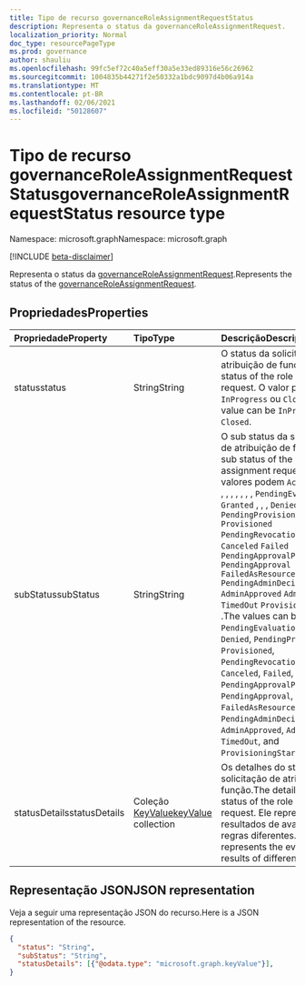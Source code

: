 ```yaml
---
title: Tipo de recurso governanceRoleAssignmentRequestStatus
description: Representa o status da governanceRoleAssignmentRequest.
localization_priority: Normal
doc_type: resourcePageType
ms.prod: governance
author: shauliu
ms.openlocfilehash: 99fc5ef72c40a5eff30a5e33ed89316e56c26962
ms.sourcegitcommit: 1004835b44271f2e50332a1bdc9097d4b06a914a
ms.translationtype: MT
ms.contentlocale: pt-BR
ms.lasthandoff: 02/06/2021
ms.locfileid: "50128607"
---
```

# <a name="governanceroleassignmentrequeststatus-resource-type"></a><span data-ttu-id="a19d1-103">Tipo de recurso governanceRoleAssignmentRequestStatus</span><span class="sxs-lookup"><span data-stu-id="a19d1-103">governanceRoleAssignmentRequestStatus resource type</span></span>

<span data-ttu-id="a19d1-104">Namespace: microsoft.graph</span><span class="sxs-lookup"><span data-stu-id="a19d1-104">Namespace: microsoft.graph</span></span>

[!INCLUDE [beta-disclaimer](../../includes/beta-disclaimer.md)]

<span data-ttu-id="a19d1-105">Representa o status da [governanceRoleAssignmentRequest](../resources/governanceroleassignmentrequest.md).</span><span class="sxs-lookup"><span data-stu-id="a19d1-105">Represents the status of the [governanceRoleAssignmentRequest](../resources/governanceroleassignmentrequest.md).</span></span>


## <a name="properties"></a><span data-ttu-id="a19d1-106">Propriedades</span><span class="sxs-lookup"><span data-stu-id="a19d1-106">Properties</span></span>
<span data-ttu-id="a19d1-107">Propriedade</span><span class="sxs-lookup"><span data-stu-id="a19d1-107">Property</span></span>       | <span data-ttu-id="a19d1-108">Tipo</span><span class="sxs-lookup"><span data-stu-id="a19d1-108">Type</span></span> |<span data-ttu-id="a19d1-109">Descrição</span><span class="sxs-lookup"><span data-stu-id="a19d1-109">Description</span></span>|
|:----|:-------------|:-----|
|<span data-ttu-id="a19d1-110">status</span><span class="sxs-lookup"><span data-stu-id="a19d1-110">status</span></span> |<span data-ttu-id="a19d1-111">String</span><span class="sxs-lookup"><span data-stu-id="a19d1-111">String</span></span>| <span data-ttu-id="a19d1-112">O status da solicitação de atribuição de função.</span><span class="sxs-lookup"><span data-stu-id="a19d1-112">The status of the role assignment request.</span></span> <span data-ttu-id="a19d1-113">O valor pode ser `InProgress` ou `Closed` .</span><span class="sxs-lookup"><span data-stu-id="a19d1-113">The value can be `InProgress` or `Closed`.</span></span>|
|<span data-ttu-id="a19d1-114">subStatus</span><span class="sxs-lookup"><span data-stu-id="a19d1-114">subStatus</span></span> |<span data-ttu-id="a19d1-115">String</span><span class="sxs-lookup"><span data-stu-id="a19d1-115">String</span></span>| <span data-ttu-id="a19d1-116">O sub status da solicitação de atribuição de função.</span><span class="sxs-lookup"><span data-stu-id="a19d1-116">The sub status of the role assignment request.</span></span> <span data-ttu-id="a19d1-117">Os valores podem `Accepted` ser , , , , , , , , `PendingEvaluation` , , , `Granted` , , , `Denied` , , `PendingProvisioning` `Provisioned` `PendingRevocation` e `Revoked` `Canceled` `Failed` `PendingApprovalProvisioning` `PendingApproval` `FailedAsResourceIsLocked` `PendingAdminDecision` `AdminApproved` `AdminDenied` `TimedOut` `ProvisioningStarted` .</span><span class="sxs-lookup"><span data-stu-id="a19d1-117">The values can be `Accepted`, `PendingEvaluation`, `Granted`, `Denied`, `PendingProvisioning`, `Provisioned`, `PendingRevocation`, `Revoked`, `Canceled`, `Failed`, `PendingApprovalProvisioning`, `PendingApproval`, `FailedAsResourceIsLocked`, `PendingAdminDecision`, `AdminApproved`, `AdminDenied`, `TimedOut`, and `ProvisioningStarted`.</span></span>|
|<span data-ttu-id="a19d1-118">statusDetails</span><span class="sxs-lookup"><span data-stu-id="a19d1-118">statusDetails</span></span>       |<span data-ttu-id="a19d1-119">Coleção [KeyValue](../resources/keyvalue.md)</span><span class="sxs-lookup"><span data-stu-id="a19d1-119">[keyValue](../resources/keyvalue.md) collection</span></span>| <span data-ttu-id="a19d1-120">Os detalhes do status da solicitação de atribuição de função.</span><span class="sxs-lookup"><span data-stu-id="a19d1-120">The details of the status of the role assignment request.</span></span> <span data-ttu-id="a19d1-121">Ele representa os resultados de avaliação de regras diferentes.</span><span class="sxs-lookup"><span data-stu-id="a19d1-121">It represents the evaluation results of different rules.</span></span> |

## <a name="json-representation"></a><span data-ttu-id="a19d1-122">Representação JSON</span><span class="sxs-lookup"><span data-stu-id="a19d1-122">JSON representation</span></span>

<span data-ttu-id="a19d1-123">Veja a seguir uma representação JSON do recurso.</span><span class="sxs-lookup"><span data-stu-id="a19d1-123">Here is a JSON representation of the resource.</span></span>

<!-- {
  "blockType": "resource",
  "@odata.type": "microsoft.graph.governanceRoleAssignmentRequestStatus"
}-->


```json
{
  "status": "String",
  "subStatus": "String",
  "statusDetails": [{"@odata.type": "microsoft.graph.keyValue"}],
}

```

<!-- uuid: 8fcb5dbc-d5aa-4681-8e31-b001d5168d79
2015-10-25 14:57:30 UTC -->
<!--
{
  "type": "#page.annotation",
  "description": "governanceRoleAssignmentRequestStatus",
  "keywords": "",
  "section": "documentation",
  "tocPath": "",
  "suppressions": []
}
-->


